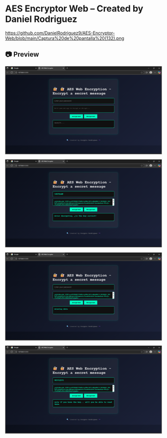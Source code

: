 # AES Encryptor Web – Created by Daniel Rodriguez
https://github.com/DanielRodriguez9/AES-Encryptor-Web/blob/main/Captura%20de%20pantalla%20(132).png

## 📷 Preview

![Preview](https://github.com/DanielRodriguez9/AES-Encryptor-Web/blob/main/Captura%20de%20pantalla%20(132).png
)

![](https://github.com/DanielRodriguez9/AES-Encryptor-Web/blob/main/Captura%20de%20pantalla%20(134).png)

![](https://github.com/DanielRodriguez9/AES-Encryptor-Web/blob/main/Captura%20de%20pantalla%20(135).png)

![](https://github.com/DanielRodriguez9/AES-Encryptor-Web/blob/main/Captura%20de%20pantalla%20(133).png)

